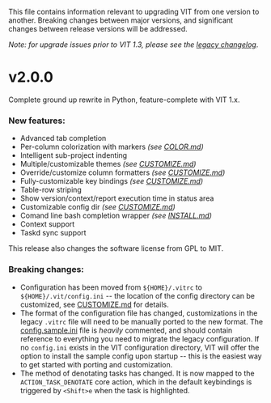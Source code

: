This file contains information relevant to upgrading VIT from one version to another. Breaking changes between major versions, and significant changes between release versions will be addressed.

*Note: for upgrade issues prior to VIT 1.3, please see the [legacy changelog](https://github.com/scottkosty/vit/blob/1.3/CHANGES)*.

# v2.0.0

Complete ground up rewrite in Python, feature-complete with VIT 1.x.

### New features:

 * Advanced tab completion
 * Per-column colorization with markers *(see [COLOR.md](COLOR.md))*
 * Intelligent sub-project indenting
 * Multiple/customizable themes *(see [CUSTOMIZE.md](CUSTOMIZE.md))*
 * Override/customize column formatters *(see [CUSTOMIZE.md](CUSTOMIZE.md))*
 * Fully-customizable key bindings *(see [CUSTOMIZE.md](CUSTOMIZE.md))*
 * Table-row striping
 * Show version/context/report execution time in status area
 * Customizable config dir *(see [CUSTOMIZE.md](CUSTOMIZE.md))*
 * Comand line bash completion wrapper *(see [INSTALL.md](INSTALL.md))*
 * Context support
 * Taskd sync support

 This release also changes the software license from GPL to MIT.

### Breaking changes:

 * Configuration has been moved from ```${HOME}/.vitrc``` to ```${HOME}/.vit/config.ini``` -- the location of the config directory can be customized, see [CUSTOMIZE.md](CUSTOMIZE.md) for details.
 * The format of the configuration file has changed, customizations in the legacy ```.vitrc``` file will need to be manually ported to the new format. The [config.sample.ini](https://github.com/scottkosty/vit/blob/2.x/vit/config/config.sample.ini) file is *heavily* commented, and should contain reference to everything you need to migrate the legacy configuration. If no ```config.ini``` exists in the VIT configuration directory, VIT will offer the option to install the sample config upon startup -- this is the easiest way to get started with porting and customization.
 * The method of denotating tasks has changed. It is now mapped to the ```ACTION_TASK_DENOTATE``` core action, which in the default keybindings is triggered by ```<Shift>e``` when the task is highlighted.
